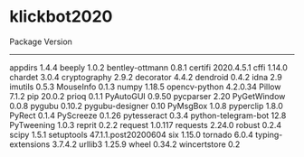 # klickbot2020

Package             Version
------------------- -------------------
appdirs             1.4.4
beeply              1.0.2
bentley-ottmann     0.8.1
certifi             2020.4.5.1
cffi                1.14.0
chardet             3.0.4
cryptography        2.9.2
decorator           4.4.2
dendroid            0.4.2
idna                2.9
imutils             0.5.3
MouseInfo           0.1.3
numpy               1.18.5
opencv-python       4.2.0.34
Pillow              7.1.2
pip                 20.0.2
prioq               0.1.1
PyAutoGUI           0.9.50
pycparser           2.20
PyGetWindow         0.0.8
pygubu              0.10.2
pygubu-designer     0.10
PyMsgBox            1.0.8
pyperclip           1.8.0
PyRect              0.1.4
PyScreeze           0.1.26
pytesseract         0.3.4
python-telegram-bot 12.8
PyTweening          1.0.3
reprit              0.2.2
request             1.0.117
requests            2.24.0
robust              0.2.4
scipy               1.5.1
setuptools          47.1.1.post20200604
six                 1.15.0
tornado             6.0.4
typing-extensions   3.7.4.2
urllib3             1.25.9
wheel               0.34.2
wincertstore        0.2
